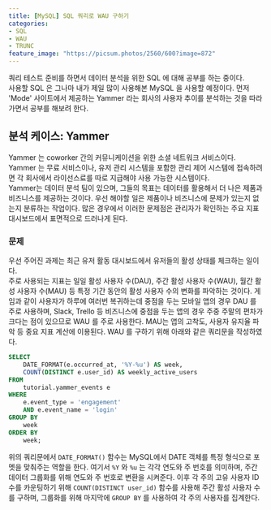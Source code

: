 ```yaml
---
title: [MySQL] SQL 쿼리로 WAU 구하기
categories:
- SQL
- WAU
- TRUNC
feature_image: "https://picsum.photos/2560/600?image=872"
---
```

쿼리 테스트 준비를 하면서 데이터 분석을 위한 SQL 에 대해 공부를 하는 중이다.  
사용할 SQL 은 그나마 내가 제일 많이 사용해본 MySQL 을 사용할 예정이다.
먼저 'Mode' 사이트에서 제공하는 Yammer 라는 회사의 사용자 추이를 분석하는 것을 따라가면서 공부를 해보려 한다.  
## 분석 케이스: Yammer
Yammer 는 coworker 간의 커뮤니케이션을 위한 소셜 네트워크 서비스이다. Yammer 는 무료 서비스이나, 유저 관리 시스템을 포함한 관리 제어 시스템에 접속하려면 각 회사에서 라이선스료를 따로 지급해야 사용 가능한 시스템이다.  
Yammer는 데이터 분석 팀이 있으며, 그들의 목표는 데이터를 활용해서 더 나은 제품과 비즈니스를 제공하는 것이다. 우선 해야할 일은 제품이나 비즈니스에 문제가 있는지 없는지 분류하는 작업이다. 많은 경우에서 이러한 문제점은 관리자가 확인하는 주요 지표 대시보드에서 표면적으로 드러나게 된다.

### 문제
우선 주어진 과제는 최근 유저 활동 대시보드에서 유저들의 활성 상태를 체크하는 일이다.  
주로 사용되는 지표는 일일 활성 사용자 수(DAU), 주간 활성 사용자 수(WAU), 월간 활성 사용자 수(MAU) 등 특정 기간 동안의 활성 사용자 수의 변화를 파악하는 것이다. 게임과 같이 사용자가 하루에 여러번 복귀하는데 중점을 두는 모바일 앱의 경우 DAU 를 주로 사용하며, Slack, Trello 등 비즈니스에 중점을 두는 앱의 경우 주중 주말의 편차가 크다는 점이 있으므로 WAU 를 주로 사용한다. MAU는 앱의 고착도, 사용자 유지율 파악 등 중요 지표 계산에 이용된다.
WAU 를 구하기 위해 아래와 같은 쿼리문을 작성하였다.  

```SQL
SELECT 
    DATE_FORMAT(e.occurred_at, '%Y-%u') AS week,
    COUNT(DISTINCT e.user_id) AS weekly_active_users
FROM 
    tutorial.yammer_events e
WHERE 
    e.event_type = 'engagement'
    AND e.event_name = 'login'
GROUP BY 
    week
ORDER BY 
    week;
 ```

위의 쿼리문에서 ```DATE_FORMAT()``` 함수는 MySQL에서 DATE 객체를 특정 형식으로 포멧을 맞춰주는 역할을 한다. 여기서 ```%Y``` 와 ```%u``` 는 각각 연도와 주 번호를 의미하며, 주간 데이터 그룹화를 위해 연도와 주 번호로 변환을 시켜준다. 이후 각 주의 고유 사용자 ID 수를 카운팅하기 위해 ```COUNT(DISTINCT user_id)``` 함수를 사용해 주간 활성 사용자 수를 구하며, 그룹화를 위해 마지막에 ```GROUP BY``` 를 사용하여 각 주의 사용자를 집계한다.